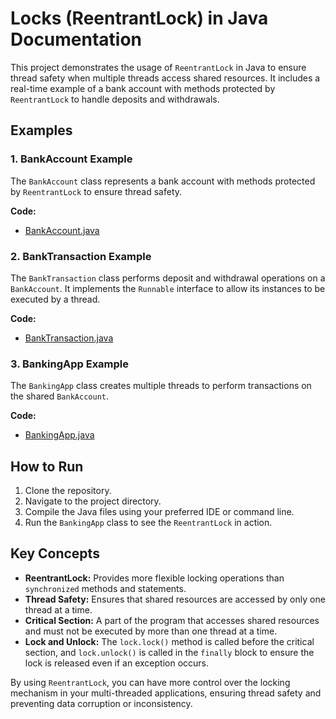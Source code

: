 # Locks (ReentrantLock) in Java Documentation

This project demonstrates the usage of `ReentrantLock` in Java to ensure thread safety when multiple threads access shared resources. It includes a real-time example of a bank account with methods protected by `ReentrantLock` to handle deposits and withdrawals.

## Examples

### 1. BankAccount Example

The `BankAccount` class represents a bank account with methods protected by `ReentrantLock` to ensure thread safety.

**Code:**
- [BankAccount.java](../../java/src/awesome/lld/fundamentals/concurrency/locks/BankAccount.java)

### 2. BankTransaction Example

The `BankTransaction` class performs deposit and withdrawal operations on a `BankAccount`. It implements the `Runnable` interface to allow its instances to be executed by a thread.

**Code:**
- [BankTransaction.java](../../java/src/awesome/lld/fundamentals/concurrency/locks/BankTransaction.java)

### 3. BankingApp Example

The `BankingApp` class creates multiple threads to perform transactions on the shared `BankAccount`.

**Code:**
- [BankingApp.java](../../java/src/awesome/lld/fundamentals/concurrency/locks/BankingApp.java)

## How to Run

1. Clone the repository.
2. Navigate to the project directory.
3. Compile the Java files using your preferred IDE or command line.
4. Run the `BankingApp` class to see the `ReentrantLock` in action.

## Key Concepts

- **ReentrantLock:** Provides more flexible locking operations than `synchronized` methods and statements.
- **Thread Safety:** Ensures that shared resources are accessed by only one thread at a time.
- **Critical Section:** A part of the program that accesses shared resources and must not be executed by more than one thread at a time.
- **Lock and Unlock:** The `lock.lock()` method is called before the critical section, and `lock.unlock()` is called in the `finally` block to ensure the lock is released even if an exception occurs.

By using `ReentrantLock`, you can have more control over the locking mechanism in your multi-threaded applications, ensuring thread safety and preventing data corruption or inconsistency.